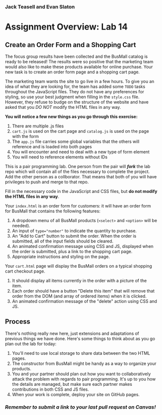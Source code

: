 ### Jack Teasell and Evan Slaton

# Assignment Overview: Lab 14

## Create an Order Form and a Shopping Cart

The focus group results have been collected and the BusMall catalog is ready to be released! The results were so positive that the marketing team would also like to make these products available for online purchase. Your new task is to create an order form page and a shopping cart page.

The marketing team wants the site to go live in a few hours. To give you an idea of what they are looking for, the team has added some `TODO` tasks throughout the JavaScript files. They do not have any preferences for styling, so use your best judgment when filling in the `style.css` file. However, they refuse to budge on the structure of the website and have asked that you _DO NOT_ modify the HTML files in any way.

**You will notice a few new things as you go through this exercise:**

1. There are multiple .js files
1. `cart.js` is used on the cart page and `catalog.js` is used on the page with the form
1. The `app.js` file carries some global variables that the others will reference and is loaded into both pages
1. You will encounter and need to deal with a new type of form element
1. You will need to reference elements without IDs

This is a pair programming lab. One person from the pair will **_fork_** the lab repo which will contain all of the files necessary to complete the project.
Add the other person as a collborator. That means that both of you will have privileges to push and merge to that repo.

Fill in the necessary code in the JavaScript and CSS files, but **do not modify the HTML files in any way**.

Your `index.html` is an order form for customers: it will have an order form for BusMall that contains the following features:

1. A dropdown menu of all BusMall products (`<select>` and `<option>` will be needed).
1. An input of `type="number"` to indicate the quantity to purchase.
1. An "Add to Cart" button to submit the order. When the order is submitted, all of the input fields should be cleared.
1. An animated confirmation message using CSS and JS, displayed when the order is submitted, plus a link to the shopping cart page.
1. Appropriate instructions and styling on the page.

Your `cart.html` page will display the BusMall orders on a typical shopping cart checkout page.

1. It should display all items currently in the order with a picture of the item.
1. Each order should have a button "Delete this item" that will remove that order from the DOM (and array of ordered items) when it is clicked.
1. An animated confirmation message of the "delete" action using CSS and JS.

## Process

There's nothing really new here, just extensions and adaptations of previous things we have done. Here's some things to think about as you go plan out the lab for today:

1. You'll need to use local storage to share data between the two HTML pages.
1. The constructor from BusMall might be handy as a way to organize your products.
1. You and your partner should plan out how you want to collaboratively attack the problem with regards to pair programming. It's up to you how the details are managed, but make sure each partner makes contributions in both CSS and JS files.
1. When your work is complete, deploy your site on GitHub pages.

### _Remember to submit a link to your last pull request on Canvas!_
